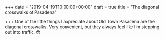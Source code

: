 +++
date = "2019-04-19T10:00:00+00:00"
draft = true
title = "The diagonal crosswalks of Pasadena"

+++
One of the little things I appreciate about Old Town Pasadena are the diagonal crosswalks. Very convenient, but they always feel like I’m stepping out into traffic. 😳